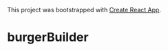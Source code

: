This project was bootstrapped with [Create React App](https://github.com/facebook/create-react-app).

# burgerBuilder
